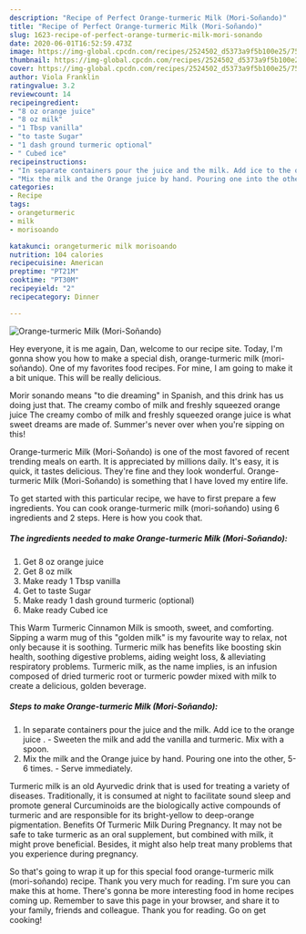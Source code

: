 ```yaml
---
description: "Recipe of Perfect Orange-turmeric Milk (Mori-Soñando)"
title: "Recipe of Perfect Orange-turmeric Milk (Mori-Soñando)"
slug: 1623-recipe-of-perfect-orange-turmeric-milk-mori-sonando
date: 2020-06-01T16:52:59.473Z
image: https://img-global.cpcdn.com/recipes/2524502_d5373a9f5b100e25/751x532cq70/orange-turmeric-milk-mori-sonando-recipe-main-photo.jpg
thumbnail: https://img-global.cpcdn.com/recipes/2524502_d5373a9f5b100e25/751x532cq70/orange-turmeric-milk-mori-sonando-recipe-main-photo.jpg
cover: https://img-global.cpcdn.com/recipes/2524502_d5373a9f5b100e25/751x532cq70/orange-turmeric-milk-mori-sonando-recipe-main-photo.jpg
author: Viola Franklin
ratingvalue: 3.2
reviewcount: 14
recipeingredient:
- "8 oz orange juice"
- "8 oz milk"
- "1 Tbsp vanilla"
- "to taste Sugar"
- "1 dash ground turmeric optional"
- " Cubed ice"
recipeinstructions:
- "In separate containers pour the juice and the milk. Add ice to the orange juice . Sweeten the milk and add the vanilla and turmeric. Mix with a spoon."
- "Mix the milk and the Orange juice by hand. Pouring one into the other, 5-6 times. Serve immediately."
categories:
- Recipe
tags:
- orangeturmeric
- milk
- morisoando

katakunci: orangeturmeric milk morisoando 
nutrition: 104 calories
recipecuisine: American
preptime: "PT21M"
cooktime: "PT30M"
recipeyield: "2"
recipecategory: Dinner

---
```



![Orange-turmeric Milk (Mori-Soñando)](https://img-global.cpcdn.com/recipes/2524502_d5373a9f5b100e25/751x532cq70/orange-turmeric-milk-mori-sonando-recipe-main-photo.jpg)

Hey everyone, it is me again, Dan, welcome to our recipe site. Today, I'm gonna show you how to make a special dish, orange-turmeric milk (mori-soñando). One of my favorites food recipes. For mine, I am going to make it a bit unique. This will be really delicious.

Morir sonando means &#34;to die dreaming&#34; in Spanish, and this drink has us doing just that. The creamy combo of milk and freshly squeezed orange juice The creamy combo of milk and freshly squeezed orange juice is what sweet dreams are made of. Summer&#39;s never over when you&#39;re sipping on this!

Orange-turmeric Milk (Mori-Soñando) is one of the most favored of recent trending meals on earth. It is appreciated by millions daily. It's easy, it is quick, it tastes delicious. They're fine and they look wonderful. Orange-turmeric Milk (Mori-Soñando) is something that I have loved my entire life.


To get started with this particular recipe, we have to first prepare a few ingredients. You can cook orange-turmeric milk (mori-soñando) using 6 ingredients and 2 steps. Here is how you cook that.

<!--inarticleads1-->

##### The ingredients needed to make Orange-turmeric Milk (Mori-Soñando):

1. Get 8 oz orange juice
1. Get 8 oz milk
1. Make ready 1 Tbsp vanilla
1. Get to taste Sugar
1. Make ready 1 dash ground turmeric (optional)
1. Make ready  Cubed ice


This Warm Turmeric Cinnamon Milk is smooth, sweet, and comforting. Sipping a warm mug of this &#34;golden milk&#34; is my favourite way to relax, not only because it is soothing. Turmeric milk has benefits like boosting skin health, soothing digestive problems, aiding weight loss, &amp; alleviating respiratory problems. Turmeric milk, as the name implies, is an infusion composed of dried turmeric root or turmeric powder mixed with milk to create a delicious, golden beverage. 

<!--inarticleads2-->

##### Steps to make Orange-turmeric Milk (Mori-Soñando):

1. In separate containers pour the juice and the milk. Add ice to the orange juice . - Sweeten the milk and add the vanilla and turmeric. Mix with a spoon.
1. Mix the milk and the Orange juice by hand. Pouring one into the other, 5-6 times. - Serve immediately.


Turmeric milk is an old Ayurvedic drink that is used for treating a variety of diseases. Traditionally, it is consumed at night to facilitate sound sleep and promote general Curcuminoids are the biologically active compounds of turmeric and are responsible for its bright-yellow to deep-orange pigmentation. Benefits Of Turmeric Milk During Pregnancy. It may not be safe to take turmeric as an oral supplement, but combined with milk, it might prove beneficial. Besides, it might also help treat many problems that you experience during pregnancy. 

So that's going to wrap it up for this special food orange-turmeric milk (mori-soñando) recipe. Thank you very much for reading. I'm sure you can make this at home. There's gonna be more interesting food in home recipes coming up. Remember to save this page in your browser, and share it to your family, friends and colleague. Thank you for reading. Go on get cooking!
